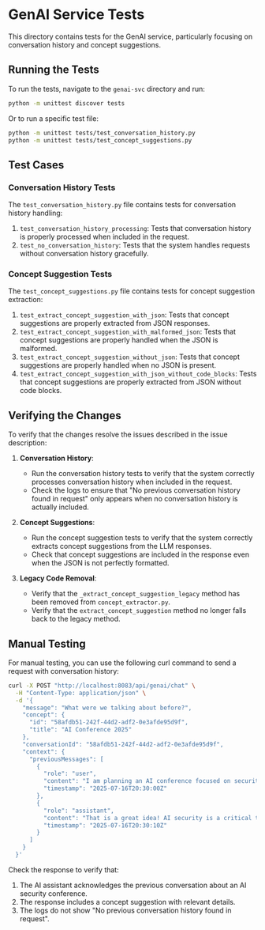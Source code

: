 # GenAI Service Tests

This directory contains tests for the GenAI service, particularly focusing on conversation history and concept suggestions.

## Running the Tests

To run the tests, navigate to the `genai-svc` directory and run:

```bash
python -m unittest discover tests
```

Or to run a specific test file:

```bash
python -m unittest tests/test_conversation_history.py
python -m unittest tests/test_concept_suggestions.py
```

## Test Cases

### Conversation History Tests

The `test_conversation_history.py` file contains tests for conversation history handling:

1. `test_conversation_history_processing`: Tests that conversation history is properly processed when included in the request.
2. `test_no_conversation_history`: Tests that the system handles requests without conversation history gracefully.

### Concept Suggestion Tests

The `test_concept_suggestions.py` file contains tests for concept suggestion extraction:

1. `test_extract_concept_suggestion_with_json`: Tests that concept suggestions are properly extracted from JSON responses.
2. `test_extract_concept_suggestion_with_malformed_json`: Tests that concept suggestions are properly handled when the JSON is malformed.
3. `test_extract_concept_suggestion_without_json`: Tests that concept suggestions are properly handled when no JSON is present.
4. `test_extract_concept_suggestion_with_json_without_code_blocks`: Tests that concept suggestions are properly extracted from JSON without code blocks.

## Verifying the Changes

To verify that the changes resolve the issues described in the issue description:

1. **Conversation History**:
   - Run the conversation history tests to verify that the system correctly processes conversation history when included in the request.
   - Check the logs to ensure that "No previous conversation history found in request" only appears when no conversation history is actually included.

2. **Concept Suggestions**:
   - Run the concept suggestion tests to verify that the system correctly extracts concept suggestions from the LLM responses.
   - Check that concept suggestions are included in the response even when the JSON is not perfectly formatted.

3. **Legacy Code Removal**:
   - Verify that the `_extract_concept_suggestion_legacy` method has been removed from `concept_extractor.py`.
   - Verify that the `extract_concept_suggestion` method no longer falls back to the legacy method.

## Manual Testing

For manual testing, you can use the following curl command to send a request with conversation history:

```bash
curl -X POST "http://localhost:8083/api/genai/chat" \
  -H "Content-Type: application/json" \
  -d '{
    "message": "What were we talking about before?",
    "concept": {
      "id": "58afdb51-242f-44d2-adf2-0e3afde95d9f",
      "title": "AI Conference 2025"
    },
    "conversationId": "58afdb51-242f-44d2-adf2-0e3afde95d9f",
    "context": {
      "previousMessages": [
        {
          "role": "user",
          "content": "I am planning an AI conference focused on security.",
          "timestamp": "2025-07-16T20:30:00Z"
        },
        {
          "role": "assistant",
          "content": "That is a great idea! AI security is a critical topic. Would you like me to suggest some potential speakers or agenda items?",
          "timestamp": "2025-07-16T20:30:10Z"
        }
      ]
    }
  }'
```

Check the response to verify that:
1. The AI assistant acknowledges the previous conversation about an AI security conference.
2. The response includes a concept suggestion with relevant details.
3. The logs do not show "No previous conversation history found in request".
